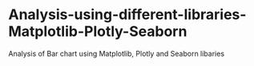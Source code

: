 # Analysis-using-different-libraries-Matplotlib-Plotly-Seaborn
Analysis of Bar chart using Matplotlib, Plotly and Seaborn libaries
